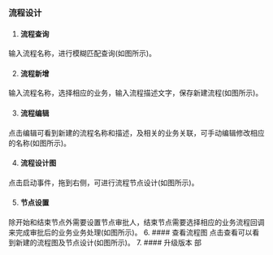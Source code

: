 ### 流程设计
1. #### 流程查询
输入流程名称，进行模糊匹配查询(如图所示)。

2. #### 流程新增
输入流程名称，选择相应的业务，输入流程描述文字，保存新建流程(如图所示)。

3. #### 流程编辑
点击编辑可看到新建的流程名称和描述，及相关的业务关联，可手动编辑修改相应的名称(如图所示)。

4. #### 流程设计图
点击启动事件，拖到右侧，可进行流程节点设计(如图所示)。

5. #### 节点设置
除开始和结束节点外需要设置节点审批人，结束节点需要选择相应的业务流程回调来完成审批后的业务业务处理(如图所示)。
6. #### 查看流程图
点击查看可以看到新建的流程图及节点设计(如图所示)。
7. #### 升级版本
部 